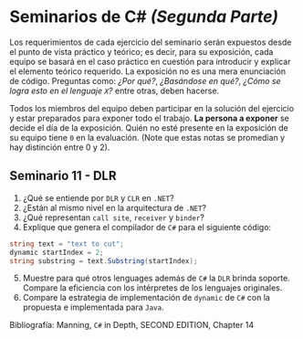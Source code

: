 # Seminarios de C# _(Segunda Parte)_

Los requerimientos de cada ejercicio del seminario serán expuestos desde el punto de vista práctico y teórico; es decir, para su exposición, cada equipo se basará en el caso práctico en cuestión para introducir y explicar el elemento teórico requerido. La exposición no es una mera enunciación de código. Preguntas como: _¿Por qué?_, _¿Basándose en qué?_, _¿Cómo se logra esto en el lenguaje `X`?_ entre otras, deben hacerse.

Todos los miembros del equipo deben participar en la solución del ejercicio y estar preparados para exponer todo el trabajo. **La persona a exponer** se decide el día de la exposición. Quién no esté presente en la exposición de su equipo tiene `0` en la evaluación. (Note que estas notas se promedian y hay distinción entre 0 y 2).

## Seminario 11 - DLR

1. ¿Qué se entiende por `DLR` y `CLR` en `.NET`?
2. ¿Están al mismo nivel en la arquitectura de `.NET`?
3. ¿Qué representan `call site`, `receiver` y `binder`?
4. Explique que genera el compilador de `C#` para el siguiente código:

```c#
string text = "text to cut";
dynamic startIndex = 2;
string substring = text.Substring(startIndex);
```

5. Muestre para qué otros lenguages además de `C#` la `DLR` brinda soporte. Compare la eficiencia
    con los intérpretes de los lenguajes originales.
6. Compare la estrategia de implementación de `dynamic` de `C#` con la propuesta e implementada
    para `Java`.

Bibliografía: Manning, `C#` in Depth, SECOND EDITION, Chapter 14

